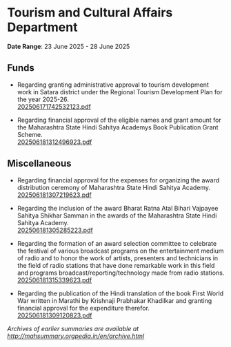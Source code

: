 # Tourism and Cultural Affairs Department

**Date Range**: 23 June 2025 - 28 June 2025


## Funds
- Regarding granting administrative approval to tourism development work in Satara district under the Regional Tourism Development Plan for the year 2025-26.\
  [202506171742532123.pdf](https://gr.maharashtra.gov.in/Site/Upload/Government%20Resolutions/English/202506171742532123.pdf)

- Regarding financial approval of the eligible names and grant amount for the Maharashtra State Hindi Sahitya Academys Book Publication Grant Scheme.\
  [202506181312496923.pdf](https://gr.maharashtra.gov.in/Site/Upload/Government%20Resolutions/English/202506181312496923.pdf)

## Miscellaneous
- Regarding financial approval for the expenses for organizing the award distribution ceremony of Maharashtra State Hindi Sahitya Academy.\
  [202506181307219623.pdf](https://gr.maharashtra.gov.in/Site/Upload/Government%20Resolutions/English/202506181307219623.pdf)

- Regarding the inclusion of the award Bharat Ratna Atal Bihari Vajpayee Sahitya Shikhar Samman in the awards of the Maharashtra State Hindi Sahitya Academy.\
  [202506181305285223.pdf](https://gr.maharashtra.gov.in/Site/Upload/Government%20Resolutions/English/202506181305285223.pdf)

- Regarding the formation of an award selection committee to celebrate the festival of various broadcast programs on the entertainment medium of radio and to honor the work of artists, presenters and technicians in the field of radio stations that have done remarkable work in this field and programs broadcast/reporting/technology made from radio stations.\
  [202506181315339623.pdf](https://gr.maharashtra.gov.in/Site/Upload/Government%20Resolutions/English/202506181315339623.pdf)

- Regarding the publication of the Hindi translation of the book First World War written in Marathi by Krishnaji Prabhakar Khadilkar and granting financial approval for the expenditure therefor.\
  [202506181309120823.pdf](https://gr.maharashtra.gov.in/Site/Upload/Government%20Resolutions/English/202506181309120823.pdf)


*Archives of earlier summaries are available at http://mahsummary.orgpedia.in/en/archive.html*